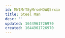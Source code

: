```yaml
---
id: MW1MrT8yMrseHDWQ5rxix
title: Steel Man
desc: ''
updated: 1644961726970
created: 1644961726970
---
```


